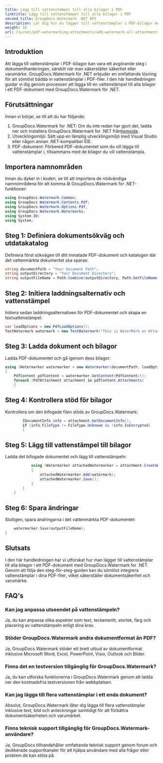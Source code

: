 ```yaml
---
title: Lägg till vattenstämpel till alla bilagor i PDF
linktitle: Lägg till vattenstämpel till alla bilagor i PDF
second_title: GroupDocs.Watermark .NET API
description: Lär dig hur du lägger till vattenstämplar i PDF-bilagor med GroupDocs.Watermark for .NET. Säkra dina dokument enkelt med anpassade vattenstämplar.
weight: 16
url: /sv/net/pdf-watermarking-attachments/add-watermark-all-attachments-pdf/
---
```

## Introduktion
Att lägga till vattenstämplar i PDF-bilagor kan vara ett avgörande steg i dokumenthanteringen, särskilt när man säkerställer säkerhet eller varumärke. GroupDocs.Watermark för .NET erbjuder en omfattande lösning för att sömlöst bädda in vattenstämplar i PDF-filer. I den här handledningen guidar vi dig genom processen att lägga till en vattenstämpel till alla bilagor i ett PDF-dokument med GroupDocs.Watermark för .NET.
## Förutsättningar
Innan vi börjar, se till att du har följande:
1.  GroupDocs.Watermark for .NET: Om du inte redan har gjort det, ladda ner och installera GroupDocs.Watermark for .NET från[hemsida](https://releases.groupdocs.com/Watermark/net/).
2. Utvecklingsmiljö: Sätt upp en lämplig utvecklingsmiljö med Visual Studio eller någon annan .NET-kompatibel IDE.
3. PDF-dokument: Förbered PDF-dokumentet som du vill lägga till vattenstämplar i, tillsammans med de bilagor du vill vattenstämpla.

## Importera namnområden
Innan du dyker in i koden, se till att importera de nödvändiga namnområdena för att komma åt GroupDocs.Watermark for .NET-funktioner:
```csharp
using GroupDocs.Watermark.Common;
using GroupDocs.Watermark.Contents.Pdf;
using GroupDocs.Watermark.Options.Pdf;
using GroupDocs.Watermark.Watermarks;
using System.IO;
using System;
```
## Steg 1: Definiera dokumentsökväg och utdatakatalog
Definiera först sökvägen till ditt inmatade PDF-dokument och katalogen där det vattenmärkta dokumentet ska sparas:
```csharp
string documentPath = "Your Document Path";
string outputDirectory = "Your Document Directory";
string outputFileName = Path.Combine(outputDirectory, Path.GetFileName(documentPath));
```
## Steg 2: Initiera laddningsalternativ och vattenstämpel
Initiera sedan laddningsalternativen för PDF-dokumentet och skapa en textvattenstämpel:
```csharp
var loadOptions = new PdfLoadOptions();
TextWatermark watermark = new TextWatermark("This is WaterMark on Attachment", new Font("Arial", 19));
```
## Steg 3: Ladda dokument och bilagor
Ladda PDF-dokumentet och gå igenom dess bilagor:
```csharp
using (Watermarker watermarker = new Watermarker(documentPath, loadOptions))
{
    PdfContent pdfContent = watermarker.GetContent<PdfContent>();
    foreach (PdfAttachment attachment in pdfContent.Attachments)
    {
```
## Steg 4: Kontrollera stöd för bilagor
Kontrollera om den bifogade filen stöds av GroupDocs.Watermark:
```csharp
        IDocumentInfo info = attachment.GetDocumentInfo();
        if (info.FileType != FileType.Unknown && !info.IsEncrypted)
        {
```
## Steg 5: Lägg till vattenstämpel till bilagor
Ladda det bifogade dokumentet och lägg till vattenstämpeln:
```csharp
            using (Watermarker attachedWatermarker = attachment.CreateWatermarker())
            {
                attachedWatermarker.Add(watermark);
                attachedWatermarker.Save();
            }
        }
    }
```
## Steg 6: Spara ändringar
Slutligen, spara ändringarna i det vattenmärkta PDF-dokumentet:
```csharp
    watermarker.Save(outputFileName);
}
```

## Slutsats
I den här handledningen har vi utforskat hur man lägger till vattenstämplar till alla bilagor i ett PDF-dokument med GroupDocs.Watermark for .NET. Genom att följa den steg-för-steg-guiden kan du sömlöst integrera vattenstämplar i dina PDF-filer, vilket säkerställer dokumentsäkerhet och varumärke.
## FAQ's
### Kan jag anpassa utseendet på vattenstämpeln?
Ja, du kan anpassa olika aspekter som text, teckensnitt, storlek, färg och placering av vattenstämpeln enligt dina krav.
### Stöder GroupDocs.Watermark andra dokumentformat än PDF?
Ja, GroupDocs.Watermark stöder ett brett utbud av dokumentformat inklusive Microsoft Word, Excel, PowerPoint, Visio, Outlook och Bilder.
### Finns det en testversion tillgänglig för GroupDocs.Watermark?
Ja, du kan utforska funktionerna i GroupDocs.Watermark genom att ladda ner den kostnadsfria testversionen från webbplatsen.
### Kan jag lägga till flera vattenstämplar i ett enda dokument?
Absolut, GroupDocs.Watermark låter dig lägga till flera vattenstämplar inklusive text, bild och anteckningar samtidigt för att förbättra dokumentsäkerheten och varumärket.
### Finns teknisk support tillgänglig för GroupDocs.Watermark-användare?
Ja, GroupDocs tillhandahåller omfattande teknisk support genom forum och dedikerade supportkanaler för att hjälpa användare med alla frågor eller problem de kan stöta på.